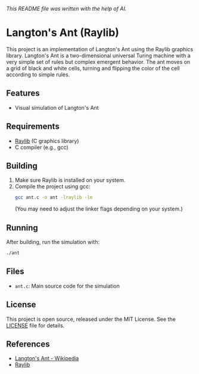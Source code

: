 *This README file was written with the help of AI.*

# Langton's Ant (Raylib)

This project is an implementation of Langton's Ant using the Raylib graphics library. Langton's Ant is a two-dimensional universal Turing machine with a very simple set of rules but complex emergent behavior. The ant moves on a grid of black and white cells, turning and flipping the color of the cell according to simple rules.

## Features
- Visual simulation of Langton's Ant

## Requirements
- [Raylib](https://www.raylib.com/) (C graphics library)
- C compiler (e.g., gcc)

## Building
1. Make sure Raylib is installed on your system.
2. Compile the project using gcc:
   ```bash
   gcc ant.c -o ant -lraylib -lm
   ```
   (You may need to adjust the linker flags depending on your system.)

## Running
After building, run the simulation with:
```bash
./ant
```

## Files
- `ant.c`: Main source code for the simulation

## License
This project is open source, released under the MIT License. See the [LICENSE](LICENSE) file for details.

## References
- [Langton's Ant - Wikipedia](https://en.wikipedia.org/wiki/Langton%27s_ant)
- [Raylib](https://www.raylib.com/)
